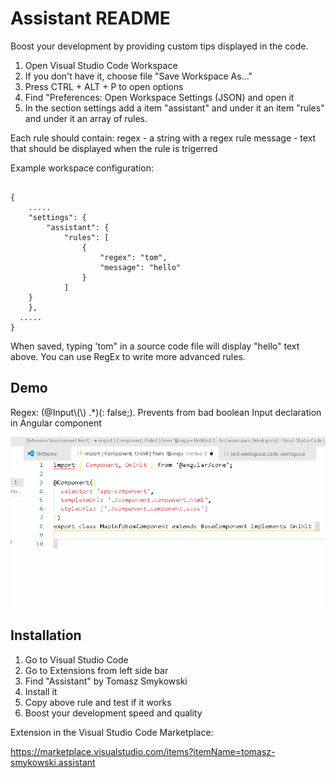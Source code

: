 # Assistant README

Boost your development by providing custom tips displayed in the code.

1. Open Visual Studio Code Workspace
2. If you don't have it, choose file "Save Workspace As..."
3. Press CTRL + ALT + P to open options
4. Find "Preferences: Open Workspace Settings (JSON) and open it
5. In the section settings add a item "assistant" and under it an item "rules" and under it an array of rules.

Each rule should contain:
regex - a string with a regex rule
message - text that should be displayed when the rule is trigerred

Example workspace configuration:

```

{
	.....
	"settings": {
		"assistant": {
			"rules": [
				{
					"regex": "tom",
					"message": "hello"
				}
			]
    }
	},
  .....
}
```

When saved, typing 'tom" in a source code file will display "hello" text above. You can use RegEx to write more advanced rules.

## Demo

Regex: (@Input\\(\\) .*)(: false;). Prevents from bad boolean Input declaration in Angular component

![](demo.gif)

## Installation

1. Go to Visual Studio Code
2. Go to Extensions from left side bar
3. Find "Assistant" by Tomasz Smykowski
4. Install it
5. Copy above rule and test if it works
6. Boost your development speed and quality

Extension in the Visual Studio Code Marketplace:

https://marketplace.visualstudio.com/items?itemName=tomasz-smykowski.assistant
